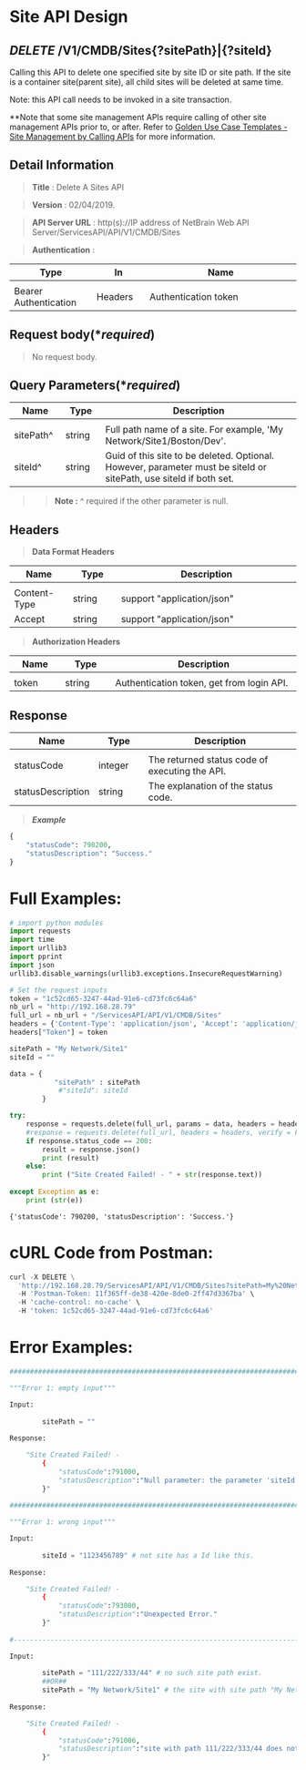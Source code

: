 
# Site API Design

## ***DELETE*** /V1/CMDB/Sites{?sitePath}|{?siteId}
Calling this API to delete one specified site by site ID or site path. If the site is a container site(parent site), all child sites will be deleted at same time.

Note: this API call needs to be invoked in a site transaction.

**Note that some site management APIs require calling of other site management APIs prior to, or after.
Refer to [Golden Use Case Templates - Site Management by Calling APIs](https://github.com/NetBrainAPI/NetBrain-REST-API-R12/blob/main/Golden%20Use%20Case%20Templates/Sites%20Management%20by%20Calling%20APIs.md) for more information.


## Detail Information

> **Title** : Delete A Sites API<br>

> **Version** : 02/04/2019.

> **API Server URL** : http(s)://IP address of NetBrain Web API Server/ServicesAPI/API/V1/CMDB/Sites

> **Authentication** : 

|**Type**|**In**|**Name**|
|------|------|------|
|<img width=100/>|<img width=100/>|<img width=500/>|
|Bearer Authentication| Headers | Authentication token | 

## Request body(****required***)

>No request body.

## Query Parameters(****required***)

|**Name**|**Type**|**Description**|
|------|------|------|
|<img width=100/>|<img width=100/>|<img width=500/>|
|sitePath^ | string  | Full path name of a site. For example, 'My Network/Site1/Boston/Dev'. |
|siteId^ | string  | Guid of this site to be deleted. Optional. However, parameter must be siteId or sitePath, use siteId if both set. |
>>**Note :** ^ required if the other parameter is null.

## Headers

> **Data Format Headers**

|**Name**|**Type**|**Description**|
|------|------|------|
|<img width=100/>|<img width=100/>|<img width=500/>|
| Content-Type | string  | support "application/json" |
| Accept | string  | support "application/json" |

> **Authorization Headers**

|**Name**|**Type**|**Description**|
|------|------|------|
|<img width=100/>|<img width=100/>|<img width=500/>|
| token | string  | Authentication token, get from login API. |

## Response

|**Name**|**Type**|**Description**|
|------|------|------|
|<img width=100/>|<img width=100/>|<img width=500/>|
|statusCode| integer | The returned status code of executing the API.  |
|statusDescription| string | The explanation of the status code.  |

> ***Example***


```python
{
    "statusCode": 790200,
    "statusDescription": "Success."
}
```

# Full Examples:


```python
# import python modules 
import requests
import time
import urllib3
import pprint
import json
urllib3.disable_warnings(urllib3.exceptions.InsecureRequestWarning)

# Set the request inputs
token = "1c52cd65-3247-44ad-91e6-cd73fc6c64a6"
nb_url = "http://192.168.28.79"
full_url = nb_url + "/ServicesAPI/API/V1/CMDB/Sites"
headers = {'Content-Type': 'application/json', 'Accept': 'application/json'}
headers["Token"] = token

sitePath = "My Network/Site1"
siteId = ""

data = {
           "sitePath" : sitePath
            #"siteId": siteId
        } 

try:
    response = requests.delete(full_url, params = data, headers = headers, verify = False)
    #response = requests.delete(full_url, headers = headers, verify = False)
    if response.status_code == 200:
        result = response.json()
        print (result)
    else:
        print ("Site Created Failed! - " + str(response.text))
    
except Exception as e:
    print (str(e)) 
```

    {'statusCode': 790200, 'statusDescription': 'Success.'}
    

# cURL Code from Postman:


```python
curl -X DELETE \
  'http://192.168.28.79/ServicesAPI/API/V1/CMDB/Sites?sitePath=My%20Network/Site1' \
  -H 'Postman-Token: 11f365ff-de38-420e-8de0-2ff47d3367ba' \
  -H 'cache-control: no-cache' \
  -H 'token: 1c52cd65-3247-44ad-91e6-cd73fc6c64a6'
```

# Error Examples:


```python
###################################################################################################################    

"""Error 1: empty input"""

Input:
        
        sitePath = ""
        
Response:

    "Site Created Failed! - 
        {
            "statusCode":791000,
            "statusDescription":"Null parameter: the parameter 'siteId and sitePath' cannot be null."
        }"
        
###################################################################################################################    

"""Error 1: wrong input"""

Input:
        
        siteId = "1123456789" # not site has a Id like this.
        
Response:

    "Site Created Failed! - 
        {
            "statusCode":793000,
            "statusDescription":"Unexpected Error."
        }"
        
#-----------------------------------------------------------------------------------------------------------------        

Input:
        
        sitePath = "111/222/333/44" # no such site path exist.
        ##OR##
        sitePath = "My Network/Site1" # the site with site path "My Network/Site1" has already been deleted.
        
Response:

    "Site Created Failed! - 
        {
            "statusCode":791006,
            "statusDescription":"site with path 111/222/333/44 does not exist."
        }"        
```
